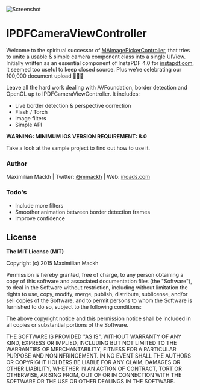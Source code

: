 
![Screenshot](https://raw.githubusercontent.com/mmackh/IPDFCameraViewController/master/mockup.png)

# IPDFCameraViewController

Welcome to the spiritual successor of [MAImagePickerController](https://github.com/mmackh/MAImagePickerController-of-InstaPDF), that tries to unite a usable & simple camera component class into a single UIView. Initially written as an essential component of InstaPDF 4.0 for [instapdf.com](https://instapdf.com), it seemed too useful to keep closed source. Plus we're celebrating our 100,000 document upload 🎉🎉🎉

Leave all the hard work dealing with AVFoundation, border detection and OpenGL up to IPDFCameraViewController. It includes:

  - Live border detection & perspective correction
  - Flash / Torch
  - Image filters
  - Simple API
 
**WARNING: MINIMUM iOS VERSION REQUIREMENT: 8.0**

Take a look at the sample project to find out how to use it.

### Author
Maximilian Mackh | Twitter: [@mmackh](https://twitter.com/mmackh) | Web: [inoads.com](http://inoads.com)

### Todo's

 - Include more filters
 - Smoother animation between border detection frames
 - Improve confidence

License
----

**The MIT License (MIT)**

Copyright (c) 2015 Maximilian Mackh

Permission is hereby granted, free of charge, to any person obtaining a copy
of this software and associated documentation files (the "Software"), to deal
in the Software without restriction, including without limitation the rights
to use, copy, modify, merge, publish, distribute, sublicense, and/or sell
copies of the Software, and to permit persons to whom the Software is
furnished to do so, subject to the following conditions:

The above copyright notice and this permission notice shall be included in
all copies or substantial portions of the Software.

THE SOFTWARE IS PROVIDED "AS IS", WITHOUT WARRANTY OF ANY KIND, EXPRESS OR
IMPLIED, INCLUDING BUT NOT LIMITED TO THE WARRANTIES OF MERCHANTABILITY,
FITNESS FOR A PARTICULAR PURPOSE AND NONINFRINGEMENT. IN NO EVENT SHALL THE
AUTHORS OR COPYRIGHT HOLDERS BE LIABLE FOR ANY CLAIM, DAMAGES OR OTHER
LIABILITY, WHETHER IN AN ACTION OF CONTRACT, TORT OR OTHERWISE, ARISING FROM,
OUT OF OR IN CONNECTION WITH THE SOFTWARE OR THE USE OR OTHER DEALINGS IN
THE SOFTWARE.
